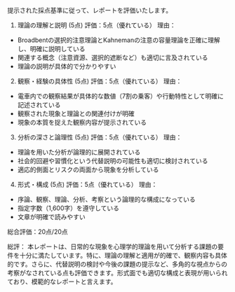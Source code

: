 提示された採点基準に従って、レポートを評価いたします。

1. 理論の理解と説明 (5点)
評価：5点（優れている）
理由：
- Broadbentの選択的注意理論とKahnemanの注意の容量理論を正確に理解し、明確に説明している
- 関連する概念（注意資源、選択的遮断など）も適切に言及されている
- 理論の説明が具体的で分かりやすい

2. 観察・経験の具体性 (5点)
評価：5点（優れている）
理由：
- 電車内での観察結果が具体的な数値（7割の乗客）や行動特性として明確に記述されている
- 観察された現象と理論との関連付けが明確
- 現象の本質を捉えた観察内容が提示されている

3. 分析の深さと論理性 (5点)
評価：5点（優れている）
理由：
- 理論を用いた分析が論理的に展開されている
- 社会的回避や習慣化という代替説明の可能性も適切に検討されている
- 適応的側面とリスクの両面から現象を分析している

4. 形式・構成 (5点)
評価：5点（優れている）
理由：
- 序論、観察、理論、分析、考察という論理的な構成になっている
- 指定字数（1,600字）を遵守している
- 文章が明確で読みやすい

総合評価：20点/20点

総評：
本レポートは、日常的な現象を心理学的理論を用いて分析する課題の要件を十分に満たしています。特に、理論の理解と適用が的確で、観察内容も具体的です。さらに、代替説明の検討や今後の課題の提示など、多角的な視点からの考察がなされている点も評価できます。形式面でも適切な構成と表現が用いられており、模範的なレポートと言えます。